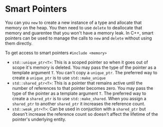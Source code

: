 # Smart Pointers

You can you `new` to create a new instance of a type and allocate that memory on the heap. You then need to use `delete` to deallocate that memory and guarentee that you won't have a memory leak. In C++, smart pointers can be used to manage the calls to `new` and `delete` without using them directly.

To get access to smart pointers `#include <memory>`

- `std::unique_ptr<T>`: This is a scoped pointer so when it goes out of scope it's memory is deleted. You may pass the type of the pointer as a template argument `T`. You can't copy a `unique_ptr`. The preferred way to create a `unique_ptr` is to use `std::make_unique`
- `std::shared_ptr<T>`: This is a pointer that remains active until the number of references to that pointer becomes zero. You may pass the type of the pointer as a template argument `T`. The preferred way to create a `shared_ptr` is to use `std::make_shared`. When you assign a `shared_ptr` to another `shared_ptr` it increases the reference count.
- `std::weak_ptr<T>`: Can be used in conjuction with a `shared_ptr` but doesn't increase the reference count so doesn't affect the lifetime of the pointer's underlying entity.
